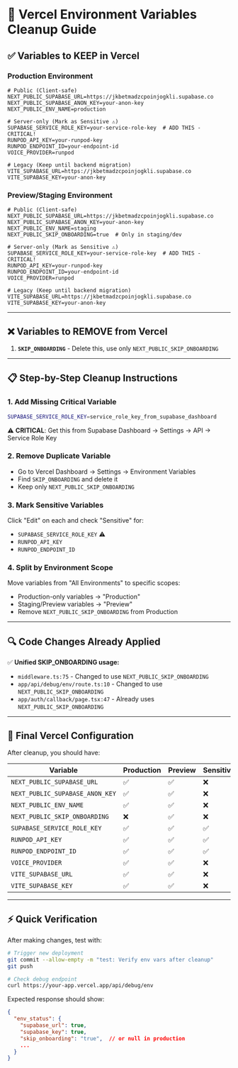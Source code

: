 # 🧹 Vercel Environment Variables Cleanup Guide

## ✅ Variables to KEEP in Vercel

### Production Environment
```env
# Public (Client-safe)
NEXT_PUBLIC_SUPABASE_URL=https://jkbetmadzcpoinjogkli.supabase.co
NEXT_PUBLIC_SUPABASE_ANON_KEY=your-anon-key
NEXT_PUBLIC_ENV_NAME=production

# Server-only (Mark as Sensitive ⚠️)
SUPABASE_SERVICE_ROLE_KEY=your-service-role-key  # ADD THIS - CRITICAL!
RUNPOD_API_KEY=your-runpod-key
RUNPOD_ENDPOINT_ID=your-endpoint-id
VOICE_PROVIDER=runpod

# Legacy (Keep until backend migration)
VITE_SUPABASE_URL=https://jkbetmadzcpoinjogkli.supabase.co
VITE_SUPABASE_KEY=your-anon-key
```

### Preview/Staging Environment
```env
# Public (Client-safe)
NEXT_PUBLIC_SUPABASE_URL=https://jkbetmadzcpoinjogkli.supabase.co
NEXT_PUBLIC_SUPABASE_ANON_KEY=your-anon-key
NEXT_PUBLIC_ENV_NAME=staging
NEXT_PUBLIC_SKIP_ONBOARDING=true  # Only in staging/dev

# Server-only (Mark as Sensitive ⚠️)
SUPABASE_SERVICE_ROLE_KEY=your-service-role-key  # ADD THIS - CRITICAL!
RUNPOD_API_KEY=your-runpod-key
RUNPOD_ENDPOINT_ID=your-endpoint-id
VOICE_PROVIDER=runpod

# Legacy (Keep until backend migration)
VITE_SUPABASE_URL=https://jkbetmadzcpoinjogkli.supabase.co
VITE_SUPABASE_KEY=your-anon-key
```

---

## ❌ Variables to REMOVE from Vercel

1. **`SKIP_ONBOARDING`** - Delete this, use only `NEXT_PUBLIC_SKIP_ONBOARDING`

---

## 📋 Step-by-Step Cleanup Instructions

### 1. Add Missing Critical Variable
```bash
SUPABASE_SERVICE_ROLE_KEY=service_role_key_from_supabase_dashboard
```
⚠️ **CRITICAL**: Get this from Supabase Dashboard → Settings → API → Service Role Key

### 2. Remove Duplicate Variable
- Go to Vercel Dashboard → Settings → Environment Variables
- Find `SKIP_ONBOARDING` and delete it
- Keep only `NEXT_PUBLIC_SKIP_ONBOARDING`

### 3. Mark Sensitive Variables
Click "Edit" on each and check "Sensitive" for:
- `SUPABASE_SERVICE_ROLE_KEY` ⚠️
- `RUNPOD_API_KEY`
- `RUNPOD_ENDPOINT_ID`

### 4. Split by Environment Scope
Move variables from "All Environments" to specific scopes:
- Production-only variables → "Production"
- Staging/Preview variables → "Preview"
- Remove `NEXT_PUBLIC_SKIP_ONBOARDING` from Production

---

## 🔍 Code Changes Already Applied

✅ **Unified SKIP_ONBOARDING usage:**
- `middleware.ts:75` - Changed to use `NEXT_PUBLIC_SKIP_ONBOARDING`
- `app/api/debug/env/route.ts:10` - Changed to use `NEXT_PUBLIC_SKIP_ONBOARDING`
- `app/auth/callback/page.tsx:47` - Already uses `NEXT_PUBLIC_SKIP_ONBOARDING`

---

## 🚀 Final Vercel Configuration

After cleanup, you should have:

| Variable | Production | Preview | Sensitive |
|----------|------------|---------|-----------|
| `NEXT_PUBLIC_SUPABASE_URL` | ✅ | ✅ | ❌ |
| `NEXT_PUBLIC_SUPABASE_ANON_KEY` | ✅ | ✅ | ❌ |
| `NEXT_PUBLIC_ENV_NAME` | ✅ | ✅ | ❌ |
| `NEXT_PUBLIC_SKIP_ONBOARDING` | ❌ | ✅ | ❌ |
| `SUPABASE_SERVICE_ROLE_KEY` | ✅ | ✅ | ✅ |
| `RUNPOD_API_KEY` | ✅ | ✅ | ✅ |
| `RUNPOD_ENDPOINT_ID` | ✅ | ✅ | ✅ |
| `VOICE_PROVIDER` | ✅ | ✅ | ❌ |
| `VITE_SUPABASE_URL` | ✅ | ✅ | ❌ |
| `VITE_SUPABASE_KEY` | ✅ | ✅ | ❌ |

---

## ⚡ Quick Verification

After making changes, test with:

```bash
# Trigger new deployment
git commit --allow-empty -m "test: Verify env vars after cleanup"
git push

# Check debug endpoint
curl https://your-app.vercel.app/api/debug/env
```

Expected response should show:
```json
{
  "env_status": {
    "supabase_url": true,
    "supabase_key": true,
    "skip_onboarding": "true",  // or null in production
    ...
  }
}
```